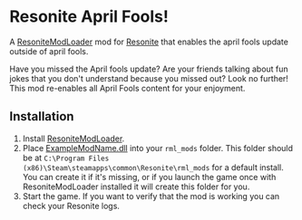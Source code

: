 # Resonite April Fools!

A [ResoniteModLoader](https://github.com/resonite-modding-group/ResoniteModLoader) mod for [Resonite](https://resonite.com/) that enables the april fools update outside of april fools.

Have you missed the April fools update? Are your friends talking about fun jokes that you don't understand because you missed out? Look no further! This mod re-enables all April Fools content for your enjoyment.

## Installation
1. Install [ResoniteModLoader](https://github.com/resonite-modding-group/ResoniteModLoader).
1. Place [ExampleModName.dll](https://github.com/YourGithubUsername/YourModRepoName/releases/latest/download/ExampleModName.dll) into your `rml_mods` folder. This folder should be at `C:\Program Files (x86)\Steam\steamapps\common\Resonite\rml_mods` for a default install. You can create it if it's missing, or if you launch the game once with ResoniteModLoader installed it will create this folder for you.
1. Start the game. If you want to verify that the mod is working you can check your Resonite logs.
